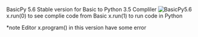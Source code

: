 BasicPy 5.6 Stable version for Basic to Python 3.5 Compliler 
![BasicPy5.6](http://2.bp.blogspot.com/-_AOTFDji9ek/VV7FIADEXkI/AAAAAAAAAQs/VZt7FR5FZnU/s400/basicpy56.jpg "Basic to Python Complier")
x.run(0) to see complie code from Basic 
x.run(1) to run code in Python


*note
Editor x.program() in this version have some error
